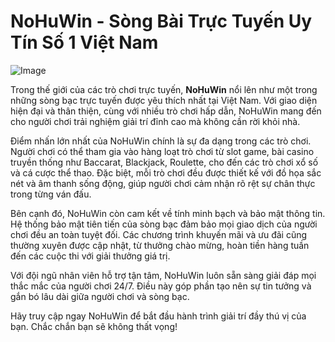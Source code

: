 # NoHuWin - Sòng Bài Trực Tuyến Uy Tín Số 1 Việt Nam

![Image](https://github.com/user-attachments/assets/bd51ea9f-0666-407b-a7a7-98ead6de688c)

Trong thế giới của các trò chơi trực tuyến, **NoHuWin** nổi lên như một trong những sòng bạc trực tuyến được yêu thích nhất tại Việt Nam. Với giao diện hiện đại và thân thiện, cùng với nhiều trò chơi hấp dẫn, NoHuWin mang đến cho người chơi trải nghiệm giải trí đỉnh cao mà không cần rời khỏi nhà.

Điểm nhấn lớn nhất của NoHuWin chính là sự đa dạng trong các trò chơi. Người chơi có thể tham gia vào hàng loạt trò chơi từ slot game, bài casino truyền thống như Baccarat, Blackjack, Roulette, cho đến các trò chơi xổ số và cá cược thể thao. Đặc biệt, mỗi trò chơi đều được thiết kế với đồ họa sắc nét và âm thanh sống động, giúp người chơi cảm nhận rõ rệt sự chân thực trong từng ván đấu.

Bên cạnh đó, NoHuWin còn cam kết về tính minh bạch và bảo mật thông tin. Hệ thống bảo mật tiên tiến của sòng bạc đảm bảo mọi giao dịch của người chơi đều an toàn tuyệt đối. Các chương trình khuyến mãi và ưu đãi cũng thường xuyên được cập nhật, từ thưởng chào mừng, hoàn tiền hàng tuần đến các cuộc thi với giải thưởng giá trị.

Với đội ngũ nhân viên hỗ trợ tận tâm, NoHuWin luôn sẵn sàng giải đáp mọi thắc mắc của người chơi 24/7. Điều này góp phần tạo nên sự tin tưởng và gắn bó lâu dài giữa người chơi và sòng bạc.

Hãy truy cập ngay NoHuWin để bắt đầu hành trình giải trí đầy thú vị của bạn. Chắc chắn bạn sẽ không thất vọng!